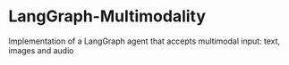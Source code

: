 # LangGraph-Multimodality
Implementation of a LangGraph agent that accepts multimodal input: text, images and audio
